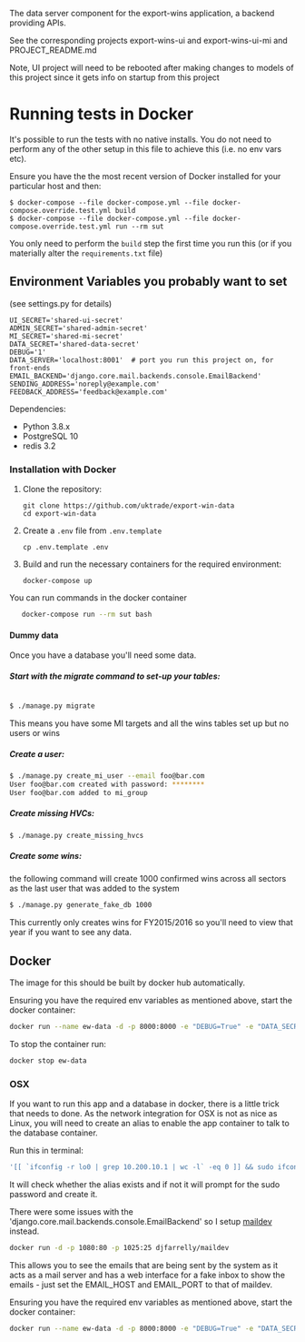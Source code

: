 The data server component for the export-wins application, a backend providing APIs.

See the corresponding projects export-wins-ui and export-wins-ui-mi and PROJECT_README.md

Note, UI project will need to be rebooted after making changes to models of this project since it gets info on startup from this project

# Running tests in Docker

It's possible to run the tests with no native installs. You do not need to perform any of the
other setup in this file to achieve this (i.e. no env vars etc).

Ensure you have the the most recent version of Docker installed for your particular host and then:

```
$ docker-compose --file docker-compose.yml --file docker-compose.override.test.yml build
$ docker-compose --file docker-compose.yml --file docker-compose.override.test.yml run --rm sut
```

You only need to perform the `build` step the first time you run this (or if you materially alter the
`requirements.txt` file)

Environment Variables you probably want to set
-----------------------------------------------

(see settings.py for details)

```
UI_SECRET='shared-ui-secret'
ADMIN_SECRET='shared-admin-secret'
MI_SECRET='shared-mi-secret'
DATA_SECRET='shared-data-secret'
DEBUG='1'
DATA_SERVER='localhost:8001'  # port you run this project on, for front-ends
EMAIL_BACKEND='django.core.mail.backends.console.EmailBackend'
SENDING_ADDRESS='noreply@example.com'
FEEDBACK_ADDRESS='feedback@example.com'
```

Dependencies:
-   Python 3.8.x
-   PostgreSQL 10
-   redis 3.2



### Installation with Docker

1.  Clone the repository:

    ```shell
    git clone https://github.com/uktrade/export-win-data
    cd export-win-data
    ```

2.  Create a `.env` file from `.env.template`

    ```shell
    cp .env.template .env
    ```

3.  Build and run the necessary containers for the required environment:

    ```shell
    docker-compose up
    ```

You can run commands in the docker container

 ```bash
    docker-compose run --rm sut bash
 ```

 
#### Dummy data

Once you have a database you'll need some data.


##### Start with the migrate command to set-up your tables:

```bash

$ ./manage.py migrate
```

This means you have some MI targets and all the wins tables set up but no users or wins

##### Create a user:

```bash
$ ./manage.py create_mi_user --email foo@bar.com
User foo@bar.com created with password: ********
User foo@bar.com added to mi_group
```

##### Create missing HVCs:

```bash
$ ./manage.py create_missing_hvcs
```

##### Create some wins:

the following command will create 1000 confirmed wins across all sectors as the last
user that was added to the system

```bash
$ ./manage.py generate_fake_db 1000
```

This currently only creates wins for FY2015/2016 so you'll need to view that year if
you want to see any data.

## Docker

The image for this should be built by docker hub automatically.

Ensuring you have the required env variables as mentioned above, start the docker container:

```bash
docker run --name ew-data -d -p 8000:8000 -e "DEBUG=True" -e "DATA_SECRET=${DATA_SECRET}" -e "API_DEBUG=True" -e "SECRET_KEY=${SECRET_KEY}" -e "ADMIN_SECRET=${ADMIN_SECRET}" -e "UI_SECRET=${UI_SECRET}" -e "MI_SECRET=${MI_SECRET}" -e "DATABASE_URL=${DATABASE_URL}" -e "EMAIL_BACKEND=${EMAIL_BACKEND}" -e "AWS_KEY_CSV_READ_ONLY_ACCESS=${AWS_KEY_CSV_READ_ONLY_ACCESS}" -e "AWS_SECRET_CSV_READ_ONLY_ACCESS=${AWS_SECRET_CSV_READ_ONLY_ACCESS}" -e "AWS_REGION_CSV=${AWS_REGION_CSV}" ukti/export-wins-data:latest
```

To stop the container run:

```bash
docker stop ew-data
```

### OSX

If you want to run this app and a database in docker, there is a little trick that needs to done. As the network integration for OSX is not as nice as Linux, you will need to create an alias to enable the app container to talk to the database container.

Run this in terminal:

```bash
'[[ `ifconfig -r lo0 | grep 10.200.10.1 | wc -l` -eq 0 ]] && sudo ifconfig lo0 alias 10.200.10.1/24'
```

It will check whether the alias exists and if not it will prompt for the sudo password and create it.

There were some issues with the 'django.core.mail.backends.console.EmailBackend' so I setup [maildev](https://github.com/djfarrelly/MailDev) instead.
```bash
docker run -d -p 1080:80 -p 1025:25 djfarrelly/maildev
```
This allows you to see the emails that are being sent by the system as it acts as a mail server and has a web interface for a fake inbox to show the emails - just set the EMAIL_HOST and EMAIL_PORT to that of maildev.

Ensuring you have the required env variables as mentioned above, start the docker container:

```bash
docker run --name ew-data -d -p 8000:8000 -e "DEBUG=True" -e "DATA_SECRET=${DATA_SECRET}" -e "API_DEBUG=True" -e "SECRET_KEY=${SECRET_KEY}" -e "ADMIN_SECRET=${ADMIN_SECRET}" -e "UI_SECRET=${UI_SECRET}" -e "MI_SECRET=${MI_SECRET}" -e "DATABASE_URL=postgres://postgres@10.200.10.1:5432/export-wins-data" -e "EMAIL_HOST=${EMAIL_HOST}" -e "EMAIL_PORT=${EMAIL_PORT}" -e "AWS_KEY_CSV_READ_ONLY_ACCESS=${AWS_KEY_CSV_READ_ONLY_ACCESS}" -e "AWS_SECRET_CSV_READ_ONLY_ACCESS=${AWS_SECRET_CSV_READ_ONLY_ACCESS}" -e "AWS_REGION_CSV=${AWS_REGION_CSV}" ukti/export-wins-data:latest
```
